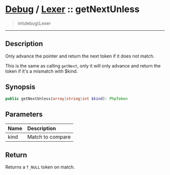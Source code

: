 # [Debug](debug.md) / [Lexer](debug-Lexer.md) :: getNextUnless
 > im\debug\Lexer
____

## Description
Only advance the pointer and return the next token if it does not match.

This is the same as calling `getNext`, only it will only advance and
return the token if it's a mismatch with $kind.

## Synopsis
```php
public getNextUnless(array|string|int $kind): PhpToken
```

## Parameters
| Name | Description |
| :--- | :---------- |
| kind | Match to compare |

## Return
Returns a `T_NULL` token on match.
